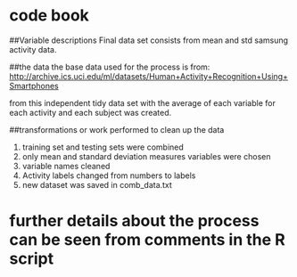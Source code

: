# code book 
##Variable descriptions 
Final data set consists from mean and std samsung activity data.

##the data 
the base data used for the process is from:
http://archive.ics.uci.edu/ml/datasets/Human+Activity+Recognition+Using+Smartphones 

from this independent tidy data set with the average of each variable for each activity and each subject was created.

##transformations or work performed to clean up the data
1) training set and testing sets were combined
2) only mean and standard deviation measures variables were chosen
3) variable names cleaned
4) Activity labels changed from numbers to labels
5) new dataset was saved in comb_data.txt

# further details about the process can be seen from comments in the R script
